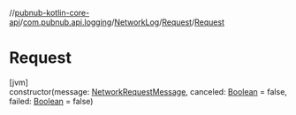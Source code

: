 //[pubnub-kotlin-core-api](../../../../index.md)/[com.pubnub.api.logging](../../index.md)/[NetworkLog](../index.md)/[Request](index.md)/[Request](-request.md)

# Request

[jvm]\
constructor(message: [NetworkRequestMessage](../../-network-request-message/index.md), canceled: [Boolean](https://kotlinlang.org/api/core/kotlin-stdlib/kotlin/-boolean/index.html) = false, failed: [Boolean](https://kotlinlang.org/api/core/kotlin-stdlib/kotlin/-boolean/index.html) = false)
